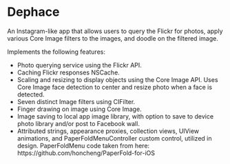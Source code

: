 Dephace
==========

An Instagram-like app that allows users to query the Flickr for photos, apply various Core Image filters to the images, and doodle on the filtered image.  

Implements the following features:

<ul>
<li> Photo querying service using the Flickr API.
<li> Caching Flickr responses NSCache.
<li> Scaling and resizing to display objects using the Core Image API. Uses Core Image face detection to center and resize photo when a face is detected.
<li> Seven distinct Image filters using CIFilter.
<li> Finger drawing on image using Core Image.
<li> Image saving to local app image library, with option to save to device photo library and/or post to Facebook wall.
<li> Attributed strings, appearance proxies, collection views, UIView animations, and PaperFoldMenuController custom control, utilized in design. PaperFoldMenu code taken from here: https://github.com/honcheng/PaperFold-for-iOS
</ul>
